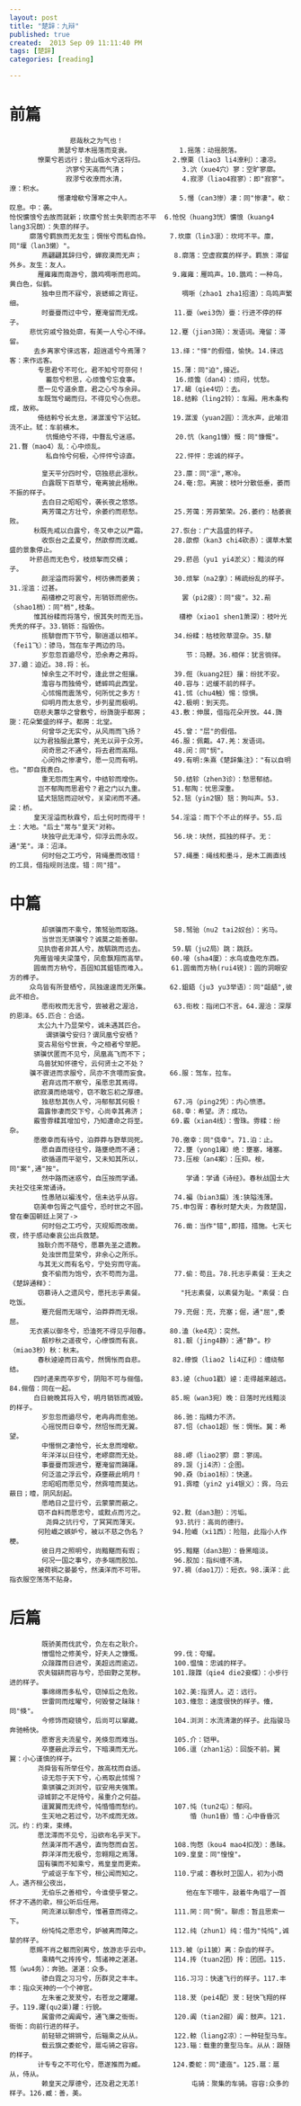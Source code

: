 ```yaml
---
layout: post
title: "楚辞：九辩"
published: true
created:  2013 Sep 09 11:11:40 PM
tags: [楚辞]
categories: [reading]

---
```


# 前篇

                   悲哉秋之为气也！             
                萧瑟兮草木摇落而变衰。            1.摇落：动摇脱落。
           憭栗兮若远行；登山临水兮送将归。       2.憭栗（liao3 li4潦利）：凄凉。
                  泬寥兮天高而气清；              3.泬（xue4穴）寥：空旷寥廓。
                  寂漻兮收潦而水清，              4.寂漻（liao4寂寥）：即"寂寥"。潦：积水。
                憯凄增欷兮薄寒之中人。            5.憯（can3惨）凄：同"惨凄"。欷：叹息。中：袭。
    怆怳懭悢兮去故而就新；坎廪兮贫士失职而志不平  6.怆怳（huang3恍）懭悢（kuang4 lang3况朗）：失意的样子。
         廓落兮羁旅而无友生；惆怅兮而私自怜。     7.坎廪（lin3凛）：坎坷不平。廪，同"壈（lan3懒）"。
            燕翩翩其辞归兮，蝉寂漠而无声；        8.廓落：空虚寂寞的样子。羁旅：滞留外乡。友生：友人。
           雁雍雍而南游兮，鵾鸡啁哳而悲鸣。       9.雍雍：雁鸣声。10.鵾鸡：一种鸟，黄白色，似鹤。
            独申旦而不寐兮，哀蟋蟀之宵征。          啁哳（zhao1 zha1招渣）：鸟鸣声繁细。
            时亹亹而过中兮，蹇淹留而无成。        11.亹（wei3伪）亹：行进不停的样子。
         悲忧穷戚兮独处廓，有美一人兮心不绎。     12.蹇（jian3简）：发语词。淹留：滞留。
          去乡离家兮徕远客，超逍遥兮今焉薄？      13.绎："怿"的假借，愉快。14.徕远客：来作远客。
           专思君兮不可化，君不知兮可奈何！       15.薄：同"迫",接近。
             蓄怨兮积思，心烦憺兮忘食事。         16.烦憺（dan4）：烦闷，忧愁。
           愿一见兮道余意，君之心兮与余异。       17.朅（qie4切）：去。
           车既驾兮朅而归，不得见兮心伤悲。       18.结軨（ling2铃）：车厢。用木条构成，故称。
           倚结軨兮长太息，涕潺湲兮下沾轼。       19.潺湲（yuan2圆）：流水声，此喻泪流不止。轼：车前横木。
             忼慨绝兮不得，中瞀乱兮迷惑。         20.忼（kang1慷）慨：同"慷慨"。21.瞀（mao4）乱：心中烦乱。
             私自怜兮何极，心怦怦兮谅直。         22.怦怦：忠诚的样子。

            皇天平分四时兮，窃独悲此凛秋。        23.廪：同"凛",寒冷。
            白露既下百草兮，奄离披此梧楸。        24.奄:忽。离披：枝叶分散低垂，萎而不振的样子。
            去白日之昭昭兮，袭长夜之悠悠。        
            离芳蔼之方壮兮，余萎约而悲愁。        25.芳蔼：芳菲繁荣。26.萎约：枯萎衰败。
          秋既先戒以白露兮，冬又申之以严霜。      27.恢台：广大昌盛的样子。
            收恢台之孟夏兮，然欿傺而沈臧。        28.欿傺（kan3 chi4砍赤）：谓草木繁盛的景象停止。
         叶菸邑而无色兮，枝烦挐而交横；           29.菸邑（yu1 yi4淤义）：黯淡的样子。
            颜淫溢而将罢兮，柯彷佛而萎黄；        30.烦挐（na2拿）：稀疏纷乱的样子。31.淫滥：过甚。
            萷櫹槮之可哀兮，形销铄而瘀伤。          罢（pi2疲）：同"疲"。32.萷（shao1梢）：同"梢",枝条。
          惟其纷糅而将落兮，恨其失时而无当。        櫹槮（xiao1 shen1萧深）：枝叶光秃秃的样子。33.销铄：指毁伤。
            揽騑辔而下节兮，聊逍遥以相羊。        34.纷糅：枯枝败草混杂。35.騑（fei1飞）：骖马，驾在车子两边的马。
            岁忽忽百遒尽兮，恐余寿之弗将。           节：马鞭。36.相佯：犹言徜徉。37.遒：迫近。38.将：长。
            悼余生之不时兮，逢此世之俇攘。        39.俇（kuang2狂）攘：纷扰不安。
            澹容与而独倚兮，蟋蟀鸣此西堂。        40.容与：迟缓不前的样子。
            心怵惕而震荡兮，何所忧之多方！        41.怵（chu4触）惕：惊惧。
            仰明月而太息兮，步列星而极明。        42.极明：到天亮。
          窃悲夫蕙华之曾敷兮，纷旖旎乎都房；      43.敷：伸展，借指花朵开放。44.旖旎：花朵繁盛的样子。都房：北堂。
            何曾华之无实兮，从风雨而飞扬？        45.曾："层"的假借。
          以为君独服此蕙兮，羌无以异于众芳。      46.服：佩戴。47.羌：发语词。
            闵奇思之不通兮，将去君而高翔。        48.闵：同"悯"。
            心闵怜之惨凄兮，愿一见而有明。        49.有明:朱熹《楚辞集注》："有以自明也。"即自我表白。
            重无怨而生离兮，中结轸而增伤。        50.结轸（zhen3诊）：愁思郁结。
           岂不郁陶而思君兮？君之门以九重。       51.郁陶：忧思深重。
           猛犬狺狺而迎吠兮，关梁闭而不通。       52.狺（yin2银）狺：狗叫声。53.梁：桥。
          皇天淫溢而秋霖兮，后土何时而得干！      54.淫溢：雨下个不止的样子。55.后土：大地。"后土"常与"皇天"对称。
            块独守此无泽兮，仰浮云而永叹。        56.块：块然，孤独的样子。无：通"芜"。泽：沼泽。
            何时俗之工巧兮，背绳墨而改错！        57.绳墨：绳线和墨斗，是木工画直线的工具，借指规则法度。错：同"措"。
                                                  
# 中篇                                             
                                                              
            却骐骥而不乘兮，策驽骀而取路。        58.驽骀（nu2 tai2奴台）：劣马。
            当世岂无骐骥兮？诚莫之能善御。        
           见执辔者非其人兮，故駶跳而远去。       59.駶（ju2局）跳：跳跃。
          凫雁皆唼夫梁藻兮，凤愈飘翔而高举。      60.唼（sha4厦）：水鸟或鱼吃东西。
          圆凿而方枘兮，吾固知其鉏铻而难入。      61.圆凿而方枘(rui4锐)：圆的洞眼安方的榫子。
         众鸟皆有所登栖兮，凤独遑遑而无所集。     62.鉏鋙（ju3 yu3举语）：同"龃龉",彼此不相合。
            愿衔枚而无言兮，尝被君之渥洽，        63.衔枚：指闭口不言。64.渥洽：深厚的恩泽。65.匹合：合适。
           太公九十乃显荣兮，诚未遇其匹合。       
             谓骐骥兮安归？谓凤凰兮安栖？         
           变古易俗兮世衰，今之相者兮举肥。       
          骐骥伏匿而不见兮，凤凰高飞而不下；      
           鸟兽犹知怀德兮，云何贤士之不处？       
         骥不骤进而求服兮，凤亦不贪喂而妄食。     66.服：驾车，拉车。
            君弃远而不察兮，虽愿忠其焉得。        
          欲寂漠而绝端兮，窃不敢忘初之厚德。      
            独悲愁其伤人兮，冯郁郁其何极！        67.冯（ping2凭）：内心愤懑。
           霜露惨凄而交下兮，心尚幸其弗济；       68.幸：希望。济：成功。
          霰雪雰糅其增加兮，乃知遭命之将至。      69.霰（xian4线）：雪珠。雰糅：纷杂。
          愿徼幸而有待兮，泊莽莽与野草同死。      70.徼幸：同"侥幸"。71.泊：止。
            愿自直而径往兮，路壅绝而不通；        72.壅（yong1雍）绝：壅塞，堵塞。
            欲循道而平驱兮，又未知其所以，        73.压桉（an4案）：压抑。桉，同"案",通"按"。
            然中路而迷惑兮，自压按而学诵。           学诵：学诵《诗经》。春秋战国士大夫社交往来常诵诗。
            性愚陋以褊浅兮，信未达乎从容。        74.褊（bian3扁）浅:狭隘浅薄。
          窃美申包胥之气盛兮，恐时世之不固。      75.申包胥：春秋时楚大夫，为救楚国，曾在秦国朝廷上哭了->
            何时俗之工巧兮，灭规矩而改凿。        76.凿：当作"错",即措，措施。七天七夜，终于感动秦哀公出兵救楚。
           独耿介而不随兮，愿慕先圣之遗教。       
            处浊世而显荣兮，非余心之所乐。        
           与其无义而有名兮，宁处穷而守高。       
            食不偷而为饱兮，衣不苟而为温。        77.偷：苟且。78.托志乎素餐：王夫之《楚辞通释》：
           窃慕诗人之遗风兮，愿托志乎素餐。         "托志素餐，以素餐为耻。"素餐：白吃饭。
            蹇充倔而无端兮，泊莽莽而无垠。        79.充倔：充，充塞；倔，通"屈",委屈。
         无衣裘以御冬兮，恐溘死不得见乎阳春。     80.溘（ke4克）：突然。
            靓杪秋之遥夜兮，心缭悷而有哀。        81.靓（jing4静）：通"静"。杪（miao3秒）秋：秋末。
           春秋逴逴而日高兮，然惆怅而自悲。       82.缭悷（liao2 li4辽利）：缠绕郁结。
          四时递来而卒岁兮，阴阳不可与俪偕。      83.逴（chuo1戳）逴：走得越来越远。84.俪偕：同在一起。
          白日蜿晚其将入兮，明月销铄而减毁。      85.晼（wan3宛）晚：日落时光线黯淡的样子。
            岁忽忽而遒尽兮，老冉冉而愈弛。        86.驰：指精力不济。
            心摇悦而日幸兮，然怊怅而无翼。        87.怊（chao1超）怅：惆怅。冀：希望。
            中憯恻之凄怆兮，长太息而增欷。        
            年洋洋以日往兮，老嵺廓而无处。        88.嵺（liao2寥）廓：寥阔。
            事亹亹而觊进兮，蹇淹留而踌躇。        89.觊（ji4济）：企图。
            何泛滥之浮云兮，猋壅蔽此明月！        90.猋（biao1标）：快速。
            忠昭昭而愿见兮，然霠噎而莫达。        91.霠曀（yin2 yi4银义）：霠，乌云蔽日；曀，阴风刮起。
            愿皓日之显行兮，云蒙蒙而蔽之。        
           窃不自料而愿忠兮，或黕点而污之。       92.黕（dan3胆）：污垢。
             尧舜之抗行兮，了冥冥而薄天。         93.抗行：高尚的德行。
           何险巇之嫉妒兮，被以不慈之伪名？       94.险巇（xi1西）：险阻，此指小人作梗。
            彼日月之照明兮，尚黯黮而有瑕；        95.黯黮（dan3胆）：昏黑暗淡。
            何况一国之事兮，亦多端而胶加。        96.胶加：指纠缠不清。
           被荷禂之晏晏兮，然潢洋而不可带。       97.裯（dao1刀）：短衣。98.潢洋：此指衣服空荡荡不贴身。
                                                  
# 后篇                                             
                                                              
            既骄美而伐武兮，负左右之耿介。        
            憎愠怆之修美兮，好夫人之慷慨。        99.伐：夸耀。
            众踥蹀而日进兮，美超远而逾迈。        100.愠惀：忠诚的样子。
           农夫辍耕而容与兮，恐田野之芜秽。       101.踥蹀（qie4 die2妾蝶）：小步行进的样子。
            事绵绵而多私兮，窃悼后之危败。        102.美:指贤人。迈：远行。
            世雷同而炫曜兮，何毁誉之昧昧！        103.儵忽：速度很快的样子。儵，同"倏"。
            今修饰而窥镜兮，后尚可以窜藏。        104.浏浏：水流清澈的样子。此指骏马奔驰畅快。
            愿寄言夫流星兮，羌倏忽而难当。        105.介：铠甲。
            卒壅蔽此浮云兮，下暗漠而无光。        106.邅（zhan1沾）：回旋不前。翼翼：小心谨慎的样子。
           尧舜皆有所举任兮，故高枕而自适。       
            谅无怨于天下兮，心焉取此怵惕？        
            乘骐骥之浏浏兮，驭安用夫强策。        
           谅城郭之不足恃兮，虽重介之何益。           
            邅翼翼而无终兮，忳惛惛而愁约。        107.忳（tun2屯）：郁闷。
            生天地之若过兮，功不成而无效。            惛（hun1昏）惛：心中昏昏沉沉。约：约束，束缚。
           愿沈滞而不见兮，沿欲布名乎天下。       
            然潢洋而不遇兮，直怐愗而自苦。        108.怐愗（kou4 mao4扣茂）：愚昧。
            莽洋洋而无极兮，忽翱翔之焉薄。        109.皇皇：同"惶惶"。
           国有骥而不知乘兮，焉皇皇而更索。       
            宁戚讴于车下兮，桓公闻而知之。        110.宁戚：春秋时卫国人，初为小商人。遇齐桓公夜出， 
            无伯乐之善相兮，今谁使乎誉之。           他在车下喂牛，敲着牛角唱了一首怀才不遇的歌，桓公听后任用。 
            罔流涕以聊虑兮，惟著意而得之。        111.罔：同"惘"。聊虑：暂且思索一下。
            纷忳忳之愿忠兮，妒被离而障之。        112.纯（zhun1）纯：借为"忳忳",诚挚的样子。
         愿赐不肖之躯而别离兮，放游志乎云中。     113.被（pi1披）离：杂沓的样子。
            乘精气之抟抟兮，骛诸神之湛湛。        114.抟（tuan2团）抟：团团。115.骛（wu4务）：奔驰。湛湛：众多。
            骖白霓之习习兮，历群灵之丰丰。        116.习习：快速飞行的样子。117.丰丰：指众天神的一个个神官。
            左朱雀之茇茇兮，右苍龙之躣躣。        118.茇（pei4配）茇：轻快飞翔的样子。119.躣(qu2渠)躣：行貌。
            属雷师之阗阗兮，通飞廉之衙衙。        120.阗（tian2甜）阗：鼓声。121.衙衙：向前行进的样子。
            前轻辌之锵锵兮，后辎乘之从从。        122.輬（liang2凉）：一种轻型马车。
            载云旗之委蛇兮，扈屯骑之容容。        123.辎：载重的重型马车。从从：跟随的样子。
           计专专之不可化兮，愿遂推而为臧。       124.委蛇：同"逶迤"。125.扈：扈从，侍从。
            赖皇天之厚德兮，还及君之无恙!             屯骑：聚集的车骑。容容:众多的样子。126.臧：善，美。

